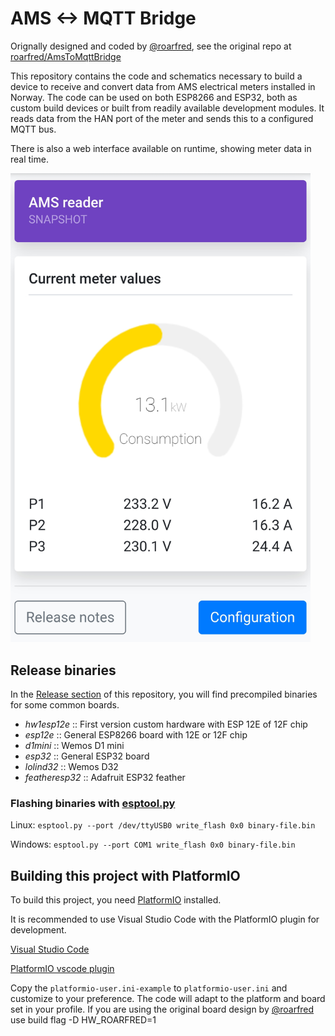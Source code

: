 # AMS <-> MQTT Bridge
Orignally designed and coded by [@roarfred](https://github.com/roarfred), see the original repo at [roarfred/AmsToMqttBridge](https://github.com/roarfred/AmsToMqttBridge)

This repository contains the code and schematics necessary to build a device to receive and convert data from AMS electrical meters installed in Norway. The code can be used on both ESP8266 and ESP32, both as custom build devices or built from readily available development modules. It reads data from the HAN port of the meter and sends this to a configured MQTT bus.

There is also a web interface available on runtime, showing meter data in real time.

<img src="webui.jpg" width="480">

## Release binaries

In the [Release section](https://github.com/gskjold/AmsToMqttBridge/releases) of this repository, you will find precompiled binaries for some common boards.

- _hw1esp12e_ :: First version custom hardware with ESP 12E of 12F chip
- _esp12e_ :: General ESP8266 board with 12E or 12F chip
- _d1mini_ :: Wemos D1 mini
- _esp32_ :: General ESP32 board
- _lolind32_ :: Wemos D32
- _featheresp32_ :: Adafruit ESP32 feather

### Flashing binaries with [esptool.py](https://github.com/espressif/esptool)

Linux:
```esptool.py --port /dev/ttyUSB0 write_flash 0x0 binary-file.bin```

Windows:
```esptool.py --port COM1 write_flash 0x0 binary-file.bin```


## Building this project with PlatformIO
To build this project, you need [PlatformIO](https://platformio.org/) installed.

It is recommended to use Visual Studio Code with the PlatformIO plugin for development.

[Visual Studio Code](https://code.visualstudio.com/download)

[PlatformIO vscode plugin](https://platformio.org/install/ide?install=vscode)

Copy the ```platformio-user.ini-example``` to ```platformio-user.ini``` and customize to your preference. The code will adapt to the platform and board set in your profile. If you are using the original board design by [@roarfred](https://github.com/roarfred) use build flag -D HW_ROARFRED=1